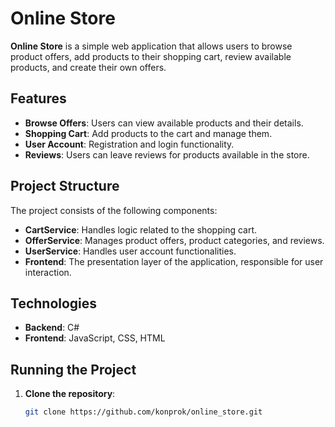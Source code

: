# Online Store

**Online Store** is a simple web application that allows users to browse product offers, add products to their shopping cart, review available products, and create their own offers.

## Features

- **Browse Offers**: Users can view available products and their details.
- **Shopping Cart**: Add products to the cart and manage them.
- **User Account**: Registration and login functionality.
- **Reviews**: Users can leave reviews for products available in the store.

## Project Structure

The project consists of the following components:

- **CartService**: Handles logic related to the shopping cart.
- **OfferService**: Manages product offers, product categories, and reviews.
- **UserService**: Handles user account functionalities.
- **Frontend**: The presentation layer of the application, responsible for user interaction.

## Technologies

- **Backend**: C#
- **Frontend**: JavaScript, CSS, HTML

## Running the Project

1. **Clone the repository**:
   ```bash
   git clone https://github.com/konprok/online_store.git
